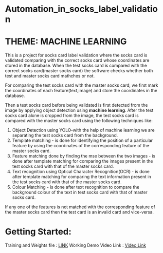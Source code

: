 # Automation_in_socks_label_validation 

# THEME: MACHINE LEARNING

This is a project for socks card label validation where the socks card is validated comparing with the correct socks card whose coordinates are stored in the database. When the test socks card is compared with the correct socks card(master socks card) the software checks whether both test and master socks card mathches or not.

For comparing the test socks card with the master socks card, we first mark the coordinates of each feature(text,image) and store the coordinates in the database.

Then a test socks card before being validated is first detected from the image by applying object detection using <b>machine learning</b>. After the test socks card alone is cropped from the image, the test socks card is compared with the master socks card using the following techniques like:
<ol>
  <li>Object Detection using YOLO-with the help of machine learning we are separating the test socks card from the background.</li>
  <li>Template matching - is done for identifying the position of a particular feature by using the coordinates of the corresponding feature of the master socks card.</li>
  <li>Feature matching done by finding the mse between the two images - is done after template matching for comparing the images present in the test socks card with that of the master socks card.</li>
  <li>Text recognition using Optical Character Recognition(OCR) - is done after template matching for comparing the text information present in the test socks card with that of the master socks card.</li>
    <li>Colour Matching - is done after text recognition to compare the background colour of the text in test socks card with that of master socks card.</li>
</ol>
  
If any one of the features is not matched with the corresponding feature of the master socks card then the test card is an invalid card and vice-versa.

# Getting Started:

Training and Weights file : <a href="https://drive.google.com/drive/folders/1AgvQbPaQzvm0TTzzf8aSUhYr6TEaTsG3?usp=sharing">LINK</a>
Working Demo Video Link : <a href="https://drive.google.com/file/d/1ZuY6T5Ofgd3tofcDj0HYsfQuCCbu3gc4/view?usp=sharing">Video Link</a>

